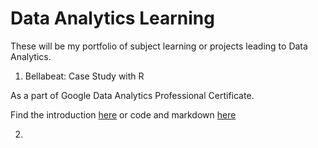 # Data Analytics Learning
These will be my portfolio of subject learning or projects leading to Data Analytics.<br/>

1. Bellabeat: Case Study with R

As a part of Google Data Analytics Professional Certificate.

Find the introduction [here](https://github.com/jundiya/Portfolio/tree/main/Bellabeat) or code and markdown [here](https://github.com/jundiya/Portfolio/blob/main/Bellabeat/bellabeat-jupyter.ipynb)

2. 
